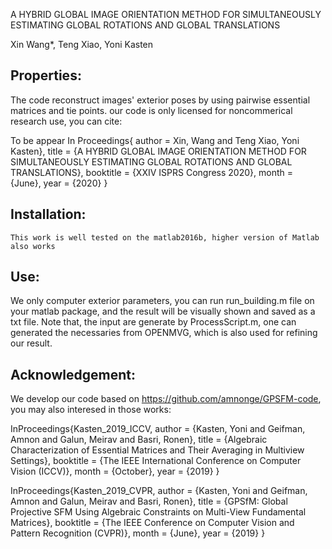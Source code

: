 A HYBRID GLOBAL IMAGE ORIENTATION METHOD FOR SIMULTANEOUSLY ESTIMATING GLOBAL ROTATIONS AND GLOBAL TRANSLATIONS

Xin Wang*, Teng Xiao, Yoni Kasten

## Properties:

The code reconstruct images' exterior poses by using pairwise essential matrices and tie points.
our code is only licensed for noncommerical research use, you can cite:


To be appear In Proceedings{
	author = Xin, Wang and Teng Xiao, Yoni Kasten},
	title = {A HYBRID GLOBAL IMAGE ORIENTATION METHOD FOR SIMULTANEOUSLY ESTIMATING GLOBAL ROTATIONS AND GLOBAL TRANSLATIONS},
	booktitle = {XXIV ISPRS Congress 2020},
	month = {June},
	year = {2020}
}

## Installation:

    This work is well tested on the matlab2016b, higher version of Matlab also works

## Use:

   We only computer exterior parameters, you can run run_building.m file on your matlab package, and the result will be visually shown and saved as a txt file.
   Note that, the input are generate by ProcessScript.m, one can generated the necessaries from OPENMVG, which is also used for refining our result.

## Acknowledgement:

We develop our code based on https://github.com/amnonge/GPSFM-code, you may also interesed in those works:

InProceedings{Kasten_2019_ICCV,
	author = {Kasten, Yoni and Geifman, Amnon and Galun, Meirav and Basri, Ronen},
	title = {Algebraic Characterization of Essential Matrices and Their Averaging in Multiview Settings},
	booktitle = {The IEEE International Conference on Computer Vision (ICCV)},
	month = {October},
	year = {2019}
}

InProceedings{Kasten_2019_CVPR,
author = {Kasten, Yoni and Geifman, Amnon and Galun, Meirav and Basri, Ronen},
title = {GPSfM: Global Projective SFM Using Algebraic Constraints on Multi-View Fundamental Matrices},
booktitle = {The IEEE Conference on Computer Vision and Pattern Recognition (CVPR)},
month = {June},
year = {2019}
}
